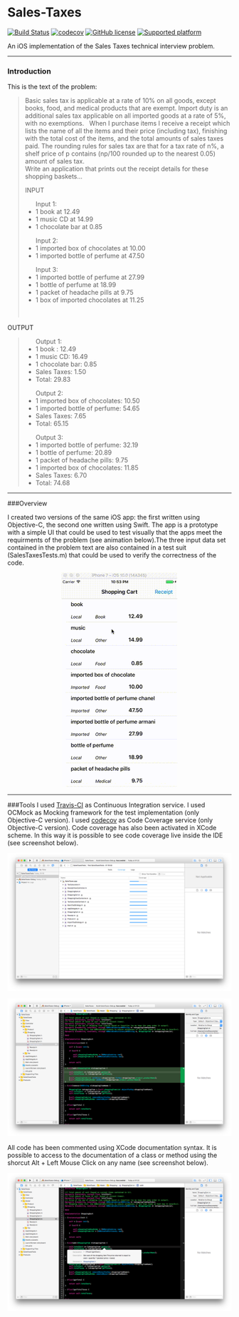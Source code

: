 # Sales-Taxes

[![Build Status](https://travis-ci.org/chicio/Sales-Taxes.svg?branch=master)](https://travis-ci.org/chicio/Sales-Taxes)
[![codecov](https://codecov.io/gh/chicio/Sales-Taxes/branch/master/graph/badge.svg)](https://codecov.io/gh/chicio/Sales-Taxes)
[![GitHub license](https://img.shields.io/badge/license-MIT-blue.svg)](https://github.com/chicio/Sales-Taxes/blob/master/LICENSE.md)
[![Supported platform](https://img.shields.io/badge/platform-iOS-orange.svg)](https://img.shields.io/badge/platform-iOS-orange.svg)

An iOS implementation of the Sales Taxes technical interview problem.

***
### Introduction
This is the text of the problem:
>Basic sales tax is applicable at a rate of 10% on all goods, except books, food, and medical products that are exempt. Import duty is an additional sales tax applicable on all imported goods at a rate of 5%, with no exemptions.
> &nbsp;
> When I purchase items I receive a receipt which lists the name of all the items and their price (including tax), finishing with the total cost of the items, and the total amounts of sales taxes paid. The rounding rules for sales tax are that for a tax rate of n%, a shelf price of p contains (np/100 rounded up to the nearest 0.05) amount of sales tax. <br/>
>Write an application that prints out the receipt details for these shopping baskets...
>
>INPUT
>
><ul>Input 1:
> <li>1 book at 12.49 </li>
> <li>1 music CD at 14.99</li>
> <li>1 chocolate bar at 0.85</li>
> </ul>
> 
><ul>Input 2:
> <li>1 imported box of chocolates at 10.00</li>
> <li>1 imported bottle of perfume at 47.50</li>
></ul>
>
><ul>Input 3:
> <li>1 imported bottle of perfume at 27.99</li>
> <li>1 bottle of perfume at 18.99</li>
> <li>1 packet of headache pills at 9.75</li>
> <li>1 box of imported chocolates at 11.25</li>
></ul>
> <br/>
OUTPUT
>
><ul>Output 1:
> <li>1 book : 12.49</li>
> <li>1 music CD: 16.49</li>
> <li>1 chocolate bar: 0.85</li>
> <li>Sales Taxes: 1.50</li>
> <li>Total: 29.83</li>
></ul>
>
><ul>Output 2:
> <li>1 imported box of chocolates: 10.50</li>
> <li>1 imported bottle of perfume: 54.65</li>
> <li>Sales Taxes: 7.65</li>
> <li>Total: 65.15</li>
></ul>
>
><ul>Output 3:
> <li>1 imported bottle of perfume: 32.19</li>
> <li>1 bottle of perfume: 20.89</li>
> <li>1 packet of headache pills: 9.75</li>
> <li>1 imported box of chocolates: 11.85</li>
> <li>Sales Taxes: 6.70</li>
> <li>Total: 74.68</li>
><ul>

***
###Overview

I created two versions of the same iOS app: the first written using Objective-C, the second one written using Swift. The app is a prototype with a simple UI that could be used to test visually that the apps meet the requirments of the problem (see animation below).The three input data set contained in the problem text are also contained in a test suit (SalesTaxesTests.m) that could be used to verify the correctness of the code.

<p align="center">
<img src="https://github.com/chicio/Sales-Taxes/blob/master/Screenshots/app-ui.gif"/>
</p>

***
###Tools
I used <a href="https://travis-ci.org">Travis-CI</a> as Continuous Integration service.
I used OCMock as Mocking framework for the test implementation (only Objective-C version).
I used <a href="https://codecov.io/gh">codecov</a> as Code Coverage service (only Objective-C version).
Code coverage has also been activated in XCode scheme. In this way it is possible to see code coverage live inside the IDE (see screenshot below).

<p align="center">
<img src="https://github.com/chicio/Sales-Taxes/blob/master/Screenshots/xcode-code-coverage.png"/>
</p>

<p align="center">
<img src="https://github.com/chicio/Sales-Taxes/blob/master/Screenshots/xcode-code-coverage-2.png"/>
</p>

All code has been commented using XCode documentation syntax. It is possible to access to the documentation of a class or method using the shorcut Alt + Left Mouse Click on any name (see screenshot below).

<p align="center">
<img src="https://github.com/chicio/Sales-Taxes/blob/master/Screenshots/xcode-comments.png"/>
</p>
